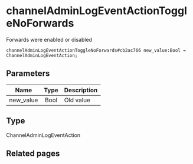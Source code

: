 # channelAdminLogEventActionToggleNoForwards
Forwards were enabled or disabled

```
channelAdminLogEventActionToggleNoForwards#cb2ac766 new_value:Bool = ChannelAdminLogEventAction;
```

## Parameters
| Name | Type | Description |
| ---- | :----: | ----------- |
| new_value | Bool | Old value |


## Type
ChannelAdminLogEventAction

## Related pages
